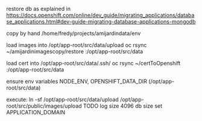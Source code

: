 restore db as explained in
https://docs.openshift.com/online/dev_guide/migrating_applications/database_applications.html#dev-guide-migrating-database-applications-mongodb

copy by hand /home/fredy/projects/amijardindata/env

load images into /opt/app-root/src/data/upload
oc rsync ~/amijardinimagescopy/restore <pod>:/opt/app-root/src/data

load cert into /opt/app-root/src/data/.ssh/
oc rsync ~/certToOpenshift <pod>:/opt/app-root/src/data

ensure env variables NODE_ENV, OPENSHIFT_DATA_DIR (/opt/app-root/src/data)

execute: ln -sf /opt/app-root/src/data/upload /opt/app-root/src/public/images/upload
TODO
log size
4096 db size
set APPLICATION_DOMAIN
